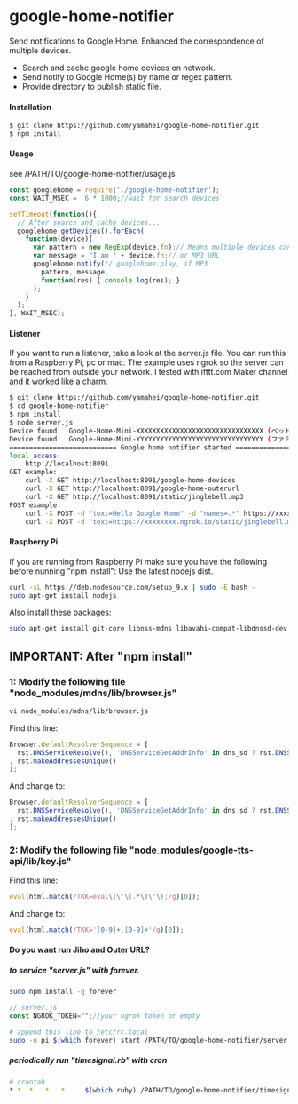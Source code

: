 # google-home-notifier
Send notifications to Google Home.
Enhanced the correspondence of multiple devices.

- Search and cache google home devices on network.
- Send notify to Google Home(s) by name or regex pattern.
- Provide directory to publish static file.

#### Installation
```sh
$ git clone https://github.com/yamahei/google-home-notifier.git
$ npm install
```

#### Usage

see /PATH/TO/google-home-notifier/usage.js
```javascript
const googlehome = require('./google-home-notifier');
const WAIT_MSEC =  6 * 1000;//wait for search devices

setTimeout(function(){
  // After search and cache devices...
  googlehome.getDevices().forEach(
    function(device){
      var pattern = new RegExp(device.fn);// Means multiple devices can be called
      var message = "I am " + device.fn;// or MP3 URL
      googlehome.notify(// googlehome.play, if MP3
        pattern, message, 
        function(res) { console.log(res); }
      );
    }
  );
}, WAIT_MSEC);
```

#### Listener

If you want to run a listener, take a look at the server.js file. You can run this from a Raspberry Pi, pc or mac. 
The example uses ngrok so the server can be reached from outside your network. 
I tested with ifttt.com Maker channel and it worked like a charm.

```sh
$ git clone https://github.com/yamahei/google-home-notifier.git
$ cd google-home-notifier
$ npm install
$ node server.js
Device found:  Google-Home-Mini-XXXXXXXXXXXXXXXXXXXXXXXXXXXXXXXX (ベッドルーム), 192.168.x.y:8009
Device found:  Google-Home-Mini-YYYYYYYYYYYYYYYYYYYYYYYYYYYYYYYY (ファミリー ルーム), 192.168.x.z:8009
=========================== Google home notifier started =========================
local access:
    http://localhost:8091
GET example:
    curl -X GET http://localhost:8091/google-home-devices
    curl -X GET http://localhost:8091/google-home-outerurl
    curl -X GET http://localhost:8091/static/jinglebell.mp3
POST example:
    curl -X POST -d "text=Hello Google Home" -d "names=.*" https://xxxxxxxx.ngrok.io/google-home-notifier
    curl -X POST -d "text=https://xxxxxxxx.ngrok.io/static/jinglebell.mp3" -d "names=.*" https://xxxxxxxx.ngrok.io/google-home-notifier
```
#### Raspberry Pi
If you are running from Raspberry Pi make sure you have the following before nunning "npm install":
Use the latest nodejs dist.
```sh
curl -sL https://deb.nodesource.com/setup_9.x | sudo -E bash -
sudo apt-get install nodejs
```
Also install these packages:
```sh
sudo apt-get install git-core libnss-mdns libavahi-compat-libdnssd-dev
```

## IMPORTANT: After "npm install"

### 1: Modify the following file "node_modules/mdns/lib/browser.js"

```sh
vi node_modules/mdns/lib/browser.js
```
Find this line:
```javascript
Browser.defaultResolverSequence = [
  rst.DNSServiceResolve(), 'DNSServiceGetAddrInfo' in dns_sd ? rst.DNSServiceGetAddrInfo() : rst.getaddrinfo()
, rst.makeAddressesUnique()
];
```
And change to:
```javascript
Browser.defaultResolverSequence = [
  rst.DNSServiceResolve(), 'DNSServiceGetAddrInfo' in dns_sd ? rst.DNSServiceGetAddrInfo() : rst.getaddrinfo({families:[4]})
, rst.makeAddressesUnique()
];
```

### 2: Modify the following file "node_modules/google-tts-api/lib/key.js"

Find this line:
```javascript
eval(html.match(/TKK=eval\(\'\(.*\)\'\);/g)[0]);
```
And change to:
```javascript
eval(html.match(/TKK='[0-9]+.[0-9]+'/g)[0]);
```

#### Do you want run Jiho and Outer URL?

##### to service "server.js" with forever.

```sh
sudo npm install -g forever
```
```javascript
// server.js
const NGROK_TOKEN="";//your ngrok token or empty
```
```sh
# append this line to /etc/rc.local
sudo -u pi $(which forever) start /PATH/TO/google-home-notifier/server.js
```

##### periodically run "timesignal.rb" with cron

```sh
# crontab
* *  *   *   *     $(which ruby) /PATH/TO/google-home-notifier/timesignal.rb
```
